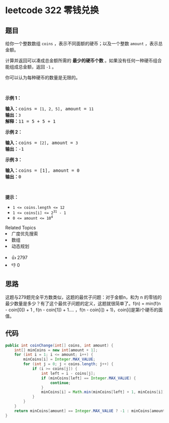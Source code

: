 # leetcode 322 零钱兑换

## 题目
<p>给你一个整数数组 <code>coins</code> ，表示不同面额的硬币；以及一个整数 <code>amount</code> ，表示总金额。</p>

<p>计算并返回可以凑成总金额所需的 <strong>最少的硬币个数</strong> 。如果没有任何一种硬币组合能组成总金额，返回&nbsp;<code>-1</code> 。</p>

<p>你可以认为每种硬币的数量是无限的。</p>

<p>&nbsp;</p>

<p><strong>示例&nbsp;1：</strong></p>

<pre>
<strong>输入：</strong>coins = <span><code>[1, 2, 5]</code></span>, amount = <span><code>11</code></span>
<strong>输出：</strong><span><code>3</code></span> 
<strong>解释：</strong>11 = 5 + 5 + 1</pre>

<p><strong>示例 2：</strong></p>

<pre>
<strong>输入：</strong>coins = <span><code>[2]</code></span>, amount = <span><code>3</code></span>
<strong>输出：</strong>-1</pre>

<p><strong>示例 3：</strong></p>

<pre>
<strong>输入：</strong>coins = [1], amount = 0
<strong>输出：</strong>0
</pre>

<p>&nbsp;</p>

<p><strong>提示：</strong></p>

<ul> 
 <li><code>1 &lt;= coins.length &lt;= 12</code></li> 
 <li><code>1 &lt;= coins[i] &lt;= 2<sup>31</sup> - 1</code></li> 
 <li><code>0 &lt;= amount &lt;= 10<sup>4</sup></code></li> 
</ul>

<div><div>Related Topics</div><div><li>广度优先搜索</li><li>数组</li><li>动态规划</li></div></div><br><div><li>👍 2797</li><li>👎 0</li></div>

## 思路

这题与279题完全平方数类似，这题的最优子问题：对于金额n，和为 n 的零钱的最少数量是多少？有了这个最优子问题的定义，这题就很简单了。f(n) = min(f(n - coin[0]) + 1 , f(n - coin[1]) + 1.... ，f(n - coin[i]) + 1)，coin[i]是第i个硬币的面值。

## 代码

```java
public int coinChange(int[] coins, int amount) {
    int[] minCoins = new int[amount + 1];
    for (int i = 1; i <= amount; i++) {
        minCoins[i] = Integer.MAX_VALUE;
        for (int j = 0; j < coins.length; j++) {
            if (i >= coins[j]) {
                int left = i - coins[j];
                if (minCoins[left] == Integer.MAX_VALUE) {
                    continue;
                }
                minCoins[i] = Math.min(minCoins[left] + 1, minCoins[i]);
            }
        }
    }
    return minCoins[amount] == Integer.MAX_VALUE ? -1 : minCoins[amount];
}
```

